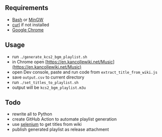 ## Requirements
* [Bash](https://en.wikipedia.org/wiki/Bash_(Unix_shell)) or [MinGW](https://www.mingw-w64.org/)
* [curl](https://curl.se/) if not installed
* [Google Chrome](https://www.google.com/chrome/)

## Usage
* run `./generate_kcs2_bgm_playlist.sh`
* in Chrome open [https://en.kancollewiki.net/Music](https://en.kancollewiki.net/Music)
* open Dev console, paste and run code from `extract_title_from_wiki.js`
* save `output.csv` to current directory
* run `./set_titles_to_playlist.sh`
* output will be `kcs2_bgm_playlist.m3u`

## Todo
* rewrite all to Python
* create GitHub Action to automate playlist generation
* use [selenium](https://www.selenium.dev/) to get titles from wiki
* publish generated playlist as release attachment
